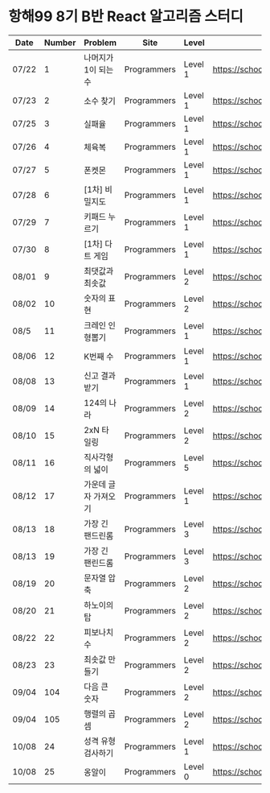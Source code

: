 # 항해99 8기 B반 React 알고리즘 스터디

|Date|Number|Problem|Site|Level|Link|
|---|--|-----|---|---|---|
|07/22|1|나머지가 1이 되는 수|Programmers|Level 1|https://school.programmers.co.kr/learn/courses/30/lessons/87389|
|07/23|2|소수 찾기|Programmers|Level 1|https://school.programmers.co.kr/learn/courses/30/lessons/12921|
|07/25|3|실패율|Programmers|Level 1|https://school.programmers.co.kr/learn/courses/30/lessons/42889|
|07/26|4|체육복|Programmers|Level 1|https://school.programmers.co.kr/learn/courses/30/lessons/42862|
|07/27|5|폰켓몬|Programmers|Level 1|https://school.programmers.co.kr/learn/courses/30/lessons/1845|
|07/28|6|[1차] 비밀지도|Programmers|Level 1|https://school.programmers.co.kr/learn/courses/30/lessons/17681|
|07/29|7|키패드 누르기|Programmers|Level 1|https://school.programmers.co.kr/learn/courses/30/lessons/67256|
|07/30|8|[1차] 다트 게임|Programmers|Level 1|https://school.programmers.co.kr/learn/courses/30/lessons/17682|
|08/01|9|최댓값과 최솟값|Programmers|Level 2|https://school.programmers.co.kr/learn/courses/30/lessons/12939|
|08/02|10|숫자의 표현|Programmers|Level 2|https://school.programmers.co.kr/learn/courses/30/lessons/12924|
|08/5|11|크레인 인형뽑기|Programmers|Level 1|https://school.programmers.co.kr/learn/courses/30/lessons/64061|
|08/06|12|K번째 수|Programmers|Level 1|https://school.programmers.co.kr/learn/courses/30/lessons/42748|
|08/08|13|신고 결과 받기|Programmers|Level 1|https://school.programmers.co.kr/learn/courses/30/lessons/92334|
|08/09|14|124의 나라|Programmers|Level 2|https://school.programmers.co.kr/learn/courses/30/lessons/12899|
|08/10|15|2xN 타일링|Programmers|Level 2|https://school.programmers.co.kr/learn/courses/30/lessons/12900|
|08/11|16|직사각형의 넓이|Programmers|Level 5|https://school.programmers.co.kr/learn/courses/30/lessons/12974|
|08/12|17|가운데 글자 가져오기|Programmers|Level 1|https://school.programmers.co.kr/learn/courses/30/lessons/12903|
|08/13|18|가장 긴 팬드린롬|Programmers|Level 3|https://school.programmers.co.kr/learn/courses/30/lessons/12904|
|08/13|19|가장 긴 팬린드롬|Programmers|Level 3|https://school.programmers.co.kr/learn/courses/30/lessons/12904|
|08/19|20|문자열 압축|Programmers|Level 2|https://school.programmers.co.kr/learn/courses/30/lessons/60057|
|08/20|21|하노이의 탑|Programmers|Level 2|https://school.programmers.co.kr/learn/courses/30/lessons/12946|
|08/22|22|피보나치 수|Programmers|Level 2|https://school.programmers.co.kr/learn/courses/30/lessons/12945|
|08/23|23|최솟값 만들기|Programmers|Level 2|https://school.programmers.co.kr/learn/courses/30/lessons/12941|
|09/04|104|다음 큰 숫자|Programmers|Level 2|https://school.programmers.co.kr/learn/courses/30/lessons/12911|
|09/04|105|행렬의 곱셈|Programmers|Level 2|https://school.programmers.co.kr/learn/courses/30/lessons/12949|
|10/08|24|성격 유형 검사하기|Programmers|Level 1|https://school.programmers.co.kr/learn/courses/30/lessons/118666|
|10/08|25|옹알이|Programmers|Level 0|https://school.programmers.co.kr/learn/courses/30/lessons/120956|